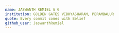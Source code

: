 ```yaml
---
name: JASWANTH REMIEL A G
institution: GOLDEN GATES VIDHYASHARAM, PERAMBALUR
quote: Every commit comes with Belief
github_user: JaswanthRemiel
---
```

